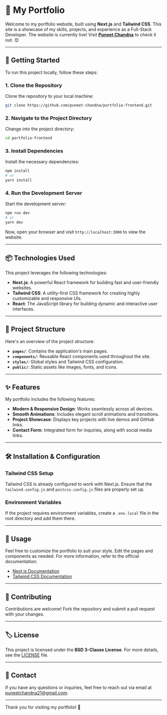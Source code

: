 

# 🌟 My Portfolio

Welcome to my portfolio website, built using **Next.js** and **Tailwind CSS**. This site is a showcase of my skills, projects, and experience as a Full-Stack Developer. The website is currently live! Visit [**Puneet Chandna**](https://www.puneetchandna.co) to check it out. 😊

---

## 🚀 Getting Started

To run this project locally, follow these steps:

### 1. Clone the Repository

Clone the repository to your local machine:

```bash
git clone https://github.com/puneet-chandna/portfolio-frontend.git
```

### 2. Navigate to the Project Directory

Change into the project directory:

```bash
cd portfolio-frontend
```

### 3. Install Dependencies

Install the necessary dependencies:

```bash
npm install
# or
yarn install
```

### 4. Run the Development Server

Start the development server:

```bash
npm run dev
# or
yarn dev
```

Now, open your browser and visit `http://localhost:3000` to view the website.

---

## 📦 Technologies Used

This project leverages the following technologies:

- **Next.js**: A powerful React framework for building fast and user-friendly websites.
- **Tailwind CSS**: A utility-first CSS framework for creating highly customizable and responsive UIs.
- **React**: The JavaScript library for building dynamic and interactive user interfaces.

---

## 📁 Project Structure

Here's an overview of the project structure:

- **`pages/`**: Contains the application's main pages.
- **`components/`**: Reusable React components used throughout the site.
- **`styles/`**: Global styles and Tailwind CSS configuration.
- **`public/`**: Static assets like images, fonts, and icons.

---

## ✨ Features

My portfolio includes the following features:

- **Modern & Responsive Design**: Works seamlessly across all devices.
- **Smooth Animations**: Includes elegant scroll animations and transitions.
- **Project Showcase**: Displays key projects with live demos and GitHub links.
- **Contact Form**: Integrated form for inquiries, along with social media links.

---

## 🛠️ Installation & Configuration

### Tailwind CSS Setup

Tailwind CSS is already configured to work with Next.js. Ensure that the `tailwind.config.js` and `postcss.config.js` files are properly set up.

### Environment Variables

If the project requires environment variables, create a `.env.local` file in the root directory and add them there.

---

## 📝 Usage

Feel free to customize the portfolio to suit your style. Edit the pages and components as needed. For more information, refer to the official documentation:

- [Next.js Documentation](https://nextjs.org/docs)
- [Tailwind CSS Documentation](https://tailwindcss.com/docs)

---

## 🤝 Contributing

Contributions are welcome! Fork the repository and submit a pull request with your changes.

---

## 🏷️ License

This project is licensed under the **BSD 3-Clause License**. For more details, see the [LICENSE](LICENSE) file.

---

## 📧 Contact

If you have any questions or inquiries, feel free to reach out via email at [puneetchandna21@gmail.com](mailto:puneetchandna21@gmail.com).

---

Thank you for visiting my portfolio! 🙌
